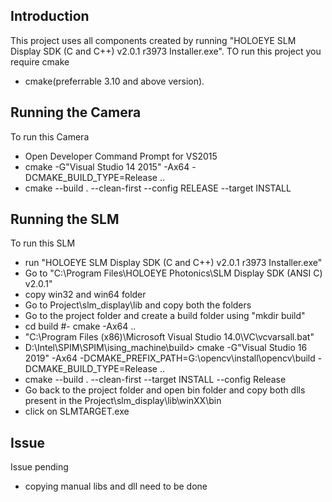 ## Introduction
This project uses all components created by running "HOLOEYE SLM Display SDK (C and C++) v2.0.1 r3973 Installer.exe". TO run this project you require cmake

- cmake(preferrable 3.10 and above version).

## Running the Camera
To run this Camera
- Open Developer Command Prompt for VS2015
- cmake -G"Visual Studio 14 2015" -Ax64 -DCMAKE_BUILD_TYPE=Release ..
- cmake --build . --clean-first --config RELEASE --target INSTALL

## Running the SLM
To run this SLM
- run "HOLOEYE SLM Display SDK (C and C++) v2.0.1 r3973 Installer.exe"
- Go to "C:\Program Files\HOLOEYE Photonics\SLM Display SDK (ANSI C) v2.0.1"
- copy win32 and win64 folder 
- Go to Project\slm_display\lib and copy both the folders
- Go to the project folder and create a build folder using "mkdir build"
- cd build
#- cmake -Ax64 ..
- "C:\Program Files (x86)\Microsoft Visual Studio 14.0\VC\vcvarsall.bat"
- D:\Intel\SPIM\SPIM\ising_machine\build> cmake -G"Visual Studio 16 2019" -Ax64 -DCMAKE_PREFIX_PATH=G:\opencv\install\opencv\build -DCMAKE_BUILD_TYPE=Release ..
- cmake --build . --clean-first --target INSTALL --config Release
- Go back to the project folder and open bin folder and copy both dlls present in the 
Project\slm_display\lib\winXX\bin
- click on SLMTARGET.exe

## Issue
Issue pending
- copying manual libs and dll need to be done
